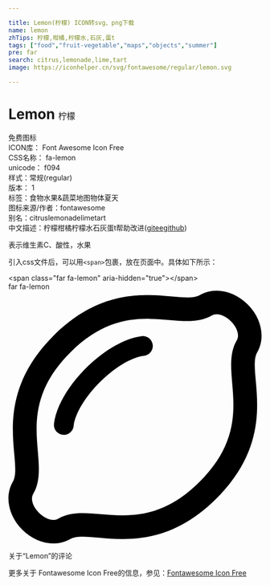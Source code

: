 ```yaml
---

title: Lemon(柠檬) ICON转svg、png下载
name: lemon
zhTips: 柠檬,柑橘,柠檬水,石灰,蛋t
tags: ["food","fruit-vegetable","maps","objects","summer"]
pre: far
search: citrus,lemonade,lime,tart
image: https://iconhelper.cn/svg/fontawesome/regular/lemon.svg

---
```


# Lemon  <small style="font-size: 60%;font-weight: 100">柠檬</small>


<div class="detail-page">
<p>
<span><span class="badge-success badge">免费图标</span> </span>
<br/>
<span>
ICON库：
<span class="badge-secondary badge">Font Awesome Icon Free</span> 
</span>
<br/>
<span>
CSS名称：
<span class="badge-secondary badge">fa-lemon</span> 
</span>
<br/>
<span>
unicode：
<span class="badge-secondary badge">f094</span> 
<copy-btn content='f094' btn-title=""></copy-btn>
<copy-btn :content='String.fromCodePoint(parseInt("f094", 16))' btn-title="复制U"></copy-btn>
</span><br/><span>样式：<span class="badge-light badge">常规(regular)</span></span>
<br/>
<span>
版本：
<span class="badge-secondary badge">1</span> 
</span><br/><span>标签：<span class="badge-light badge"><router-link to="/tags/food.html">食物</router-link></span><span class="badge-light badge"><router-link to="/tags/fruit-vegetable.html">水果&蔬菜</router-link></span><span class="badge-light badge"><router-link to="/tags/maps.html">地图</router-link></span><span class="badge-light badge"><router-link to="/tags/objects.html">物体</router-link></span><span class="badge-light badge"><router-link to="/tags/summer.html">夏天</router-link></span></span>
<br/>
<span>图标来源/作者：<span class="badge-light badge">fontawesome</span></span> 
<br/>
<span>别名：<span class="badge-light badge">citrus</span><span class="badge-light badge">lemonade</span><span class="badge-light badge">lime</span><span class="badge-light badge">tart</span></span><br/><span class="zh-detail">中文描述：<span class="badge-primary badge">柠檬</span><span class="badge-primary badge">柑橘</span><span class="badge-primary badge">柠檬水</span><span class="badge-primary badge">石灰</span><span class="badge-primary badge">蛋t</span><span class="help-link"><span>帮助改进</span>(<a href="https://gitee.com/liuwave/icon-helper/edit/master/json/fontawesome/regular/lemon.json" target="_blank" rel="noopener noreferrer">gitee</a><a href="https://github.com/liuwave/icon-helper/edit/master/json/fontawesome/regular/lemon.json" target="_blank" rel="noopener noreferrer">github</a></span>)</span><br/>
</p>
</div><div class="description description alert alert-light">表示维生素C、酸性，水果</div>
<div class="alert alert-dark">
  <i class="far fa-lemon fa-xs"></i>
  <i class="far fa-lemon fa-sm"></i>
  <i class="far fa-lemon fa-lg"></i>
  <i class="far fa-lemon fa-2x"></i>
  <i class="far fa-lemon fa-3x"></i>
  <i class="far fa-lemon fa-5x"></i>
  <i class="far fa-lemon fa-7x"></i>
</div>
<div>
  <p>引入css文件后，可以用<code>&lt;span&gt;</code>包裹，放在页面中。具体如下所示：    
  </p>
  <div class="alert alert-primary" style="font-size: 14px">
    &lt;span class="far fa-lemon" aria-hidden="true"&gt;&lt;/span&gt;
    <copy-btn content='<span class="far fa-lemon" aria-hidden="true"></span>'></copy-btn>
  </div>
  <div class="alert alert-secondary">
    <i class="far fa-lemon"
    style="font-size: 24px"
    aria-hidden="true"></i> far fa-lemon
    <copy-btn content="far fa-lemon" btn-title="复制图标名称"></copy-btn>
  </div>
</div>
<div id="svg" class="svg-wrap">
<svg xmlns="http://www.w3.org/2000/svg" viewBox="0 0 512 512"><path d="M484.112 27.889C455.989-.233 416.108-8.057 387.059 8.865 347.604 31.848 223.504-41.111 91.196 91.197-41.277 223.672 31.923 347.472 8.866 387.058c-16.922 29.051-9.1 68.932 19.022 97.054 28.135 28.135 68.011 35.938 97.057 19.021 39.423-22.97 163.557 49.969 295.858-82.329 132.474-132.477 59.273-256.277 82.331-295.861 16.922-29.05 9.1-68.931-19.022-97.054zm-22.405 72.894c-38.8 66.609 45.6 165.635-74.845 286.08-120.44 120.443-219.475 36.048-286.076 74.843-22.679 13.207-64.035-27.241-50.493-50.488 38.8-66.609-45.6-165.635 74.845-286.08C245.573 4.702 344.616 89.086 411.219 50.292c22.73-13.24 64.005 27.288 50.488 50.491zm-169.861 8.736c1.37 10.96-6.404 20.957-17.365 22.327-54.846 6.855-135.779 87.787-142.635 142.635-1.373 10.989-11.399 18.734-22.326 17.365-10.961-1.37-18.735-11.366-17.365-22.326 9.162-73.286 104.167-168.215 177.365-177.365 10.953-1.368 20.956 6.403 22.326 17.364z"/></svg>
</div>
<detail full-name='fa-lemon'></detail>

<Vssue title="关于“Lemon”的评论" >关于“Lemon”的评论</Vssue>
    
<div><p>更多关于  Fontawesome Icon Free的信息，参见：<a target="_blank" href="https://iconhelper.cn/fontawesome.html">Fontawesome Icon Free</a>
</p></div>
